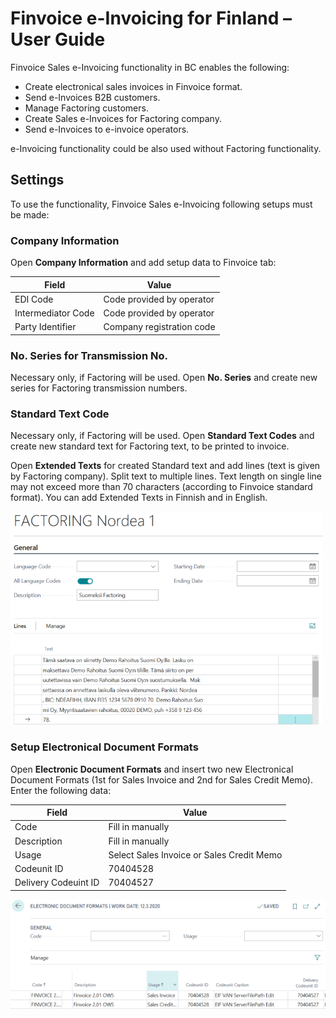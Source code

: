 # Finvoice e-Invoicing for Finland – User Guide


Finvoice Sales e-Invoicing functionality in BC enables the following:
* Create electronical sales invoices in Finvoice format.
* Send e-Invoices B2B customers.
* Manage Factoring customers.
* Create Sales e-Invoices for Factoring company.
* Send e-Invoices to e-invoice operators.

e-Invoicing functionality could be also used without Factoring functionality.


## Settings

To use the functionality, Finvoice Sales e-Invoicing following setups must be made:


### Company Information 
Open **Company Information** and add setup data to Finvoice tab:


|**Field**|**Value**|
|-|-|
|EDI Code|Code provided by operator|
|Intermediator Code|Code provided by operator|
|Party Identifier|Company registration code|


### No. Series for Transmission No.
Necessary only, if Factoring will be used.
Open **No. Series** and create new series for Factoring transmission numbers. 

### Standard Text Code
Necessary only, if Factoring will be used.
Open **Standard Text Codes** and create new standard text for Factoring text, to be printed to invoice.

Open **Extended Texts** for created Standard text and add lines (text is given by Factoring company).
Split text to multiple lines. Text length on single line may not exceed more than 70 characters (according to Finvoice standard format). You can add Extended Texts in Finnish and in English.

![StandardText](StandardText.png)

### Setup Electronical Document Formats
Open **Electronic Document Formats** and insert two new Electronical Document Formats (1st for Sales Invoice and 2nd for Sales Credit Memo).
Enter the following data:


|**Field**|**Value**|
|-|-|
|Code|Fill in manually|
|Description|Fill in manually|
|Usage|Select Sales Invoice or Sales Credit Memo|
|Codeunit ID|70404528|
|Delivery Codeuint ID|70404527|


 
![ElecDocFormats](ElecDocFormats.png)



